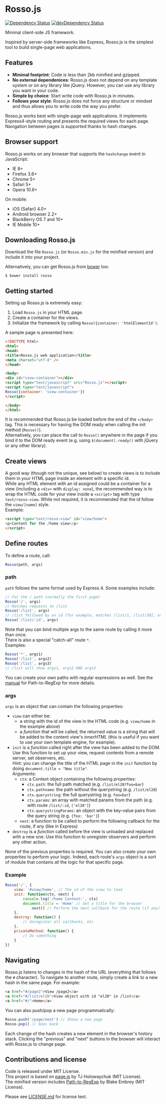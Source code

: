 # Rosso.js
[![Dependency Status](https://david-dm.org/EgoAleSum/Rosso.js.svg?style=flat)](https://david-dm.org/EgoAleSum/Rosso.js)
[![devDependency Status](https://david-dm.org/EgoAleSum/Rosso.js/dev-status.svg?style=flat)](https://david-dm.org/EgoAleSum/Rosso.js#info=devDependencies)

Minimal client-side JS framework.

Inspired by server-side frameworks like Express, Rosso.js is the simplest tool to build single-page web applications.

## Features

- **Minimal footprint**: Code is less than 2kb minified and gzipped.
- **No external dependenices**: Rosso.js does not depend on any template system or on any library like jQuery. However, you can use any library you want in your code.
- **Simple by choice**: Start write code with Rosso.js in minutes.
- **Follows your style**: Rosso.js does not force any structure or mindset and thus allows you to write code the way you prefer.

Rosso.js works best with single-page web applications. It implements Express4-style routing and presents the required views for each page. Navigation between pages is supported thanks to hash changes.

## Browser support

Rosso.js works on any browser that supports the `hashchange` event in JavaScript:

- IE 8+
- Firefox 3.6+
- Chrome 5+
- Safari 5+
- Opera 10.6+

On mobile:

- iOS (Safari) 4.0+
- Android browser 2.2+
- BlackBerry OS 7 and 10+
- IE Mobile 10+

## Downloading Rosso.js

Download the file `Rosso.js` (or `Rosso.min.js` for the minified version) and include it into your project.

Alternatively, you can get Rosso.js from [bower](http://bower.io/) too:

    $ bower install rosso

## Getting started

Setting up Rosso.js is extremely easy:

1. Load `Rosso.js` in your HTML page.
2. Create a container for the views.
3. Initialize the framework by calling `Rosso({container: 'htmlElementId')`.

A sample page is presented here:

```html
<!DOCTYPE html>
<html>
<head>
<title>Rosso.js web application</title>
<meta charset="utf-8" />
</head>

<body>
<div id="view-container"></div>
<script type="text/javascript" src="Rosso.js"></script>
<script type="text/javascript">
Rosso({container: 'view-container'})
</script>

</body>
</html>
```

It is recommended that Rosso.js be loaded before the end of the `</body>` tag. This is necessary for having the DOM ready when calling the init method (`Rosso()`).<br />
Alternatively, you can place the call to `Rosso()` anywhere in the page if you bind it to the DOM ready event (e.g. using `$(document).ready()` with jQuery or any other library).

## Create views

A good way (though not the unique, see below) to create views is to include them in your HTML page inside an element with a specific id.<br />
While any HTML element with an id assigned could be a container for a view (including a `<div>` with `display: none`), the recommended way is to wrap the HTML code for your view inside a `<script>` tag with type `text/rosso-view`. While not required, it is recommended that the id follow the `view/[name]` style.<br/>
Example:

```html
<script type="text/rosso-view" id="view/home">
<p>Content for the /home view</p>
</script>
```

## Define routes

To define a route, call:

```javascript
Rosso(path, args)
```

### path

`path` follows the same format used by Express 4. Some examples include:

```javascript
// For the / path (normally the first page)
Rosso('/', args)
// Matches requests to /list
Rosso('/list', args) 
// /list followed by an id (for example, matches /list/1, /list/302, etc)
Rosso('/list/:id', args)
```

Note that you can bind multiple args to the same route by calling it more than once.<br>
There is also a special "catch-all" route `*`.<br>
Examples:

```javascript
Rosso('*', args1)
Rosso('/list', args2)
Rosso('/list', args3)
// /list will show args1, args2 AND args3
```

You can create your own paths with regular expressions as well. See the [manual](https://github.com/pillarjs/path-to-regexp#usage) for Path-to-RegExp for more details.

### args

`args` is an object that can contain the following properties:

- `view` can either be:
    * a *string* with the id of the view in the HTML code (e.g. `view/home` in the example above)
    * a *function* that will be called; the returned value is a string that will be added to the content view's *innerHTML* (this is useful if you want to use your own template engine, for example).
- `init` is a *function* called right after the view has been added to the DOM. Use this function to set up your view, request contents from a remote server, set observers, etc.<br/>Hint: you can change the title of the HTML page in the `init` function by doing `document.title = "New title"`.<br/>Arguments:
    * `ctx`: a Context object containing the following properties:
        - `ctx.path`: the full path matched (e.g. `/list/el20?foo=bar`)
        - `ctx.pathname`: the path without the querystring (e.g. `/list/el20`)
        - `ctx.querystring`: the full querystring (e.g. `foo=bar`)
        - `ctx.params`: an array with matched params from the path (e.g. with route `/list/:id`, `['el20']`)
        - `ctx.querystringParams`: an object with the key-value pairs from the query string (e.g. `{foo: 'bar'}`)
    * `next`: a function to be called to perform the following callback for the route, if any (like in Express)
- `destroy` is a *function* called before the view is unloaded and replaced with a new one. Use this function to unregister observers and perform any other action.

None of the previous properties is required. You can also create your own properties to perform your logic. Indeed, each route's `args` object is a sort of module that contains all the logic for that specific page.

### Example

```javascript
Rosso('/', {
	view: '#view/home', // The id of the view to load
    init: function(ctx, next) {
        console.log('/home Context:', ctx)
        document.title = 'Home' // Set a title for the browser
            next() // Perform the next callback for the route (if any)
    },
    destroy: function() {
        // Unregister all callbacks, etc
    },
    privateMethod: function() {
        // Do something
    }
})
```

## Navigating

Rosso.js listens to changes in the hash of the URL (everything that follows the `#` character). To navigate to another route, simply create a link to a new hash in the same page. For example:

```html
<a href="#/page2">View /page2</a>
<a href="#/list/el20">View object with id "el20" in /list</a>
<a href="#/">Home</a>
```

You can also push/pop a new page programmatically:

```javascript
Rosso.push('/page/next') // Shows a new page
Rosso.pop() // Goes back
```

Each change of the hash creates a new element in the browser's history stack. Clicking the "previous" and "next" buttons in the browser will interact with Rosso.js to change page.

## Contributions and license

Code is released under MIT License.<br>
This project is based on [page.js](https://github.com/tj/page.js) by TJ Holowaychuk (MIT License).<br />
The minified version includes [Path-to-RegExp](https://github.com/pillarjs/path-to-regexp) by Blake Embrey (MIT License).

Please see [LICENSE.md](LICENSE.md) for license text.
